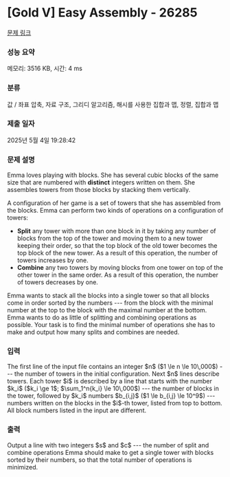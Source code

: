 # [Gold V] Easy Assembly - 26285 

[문제 링크](https://www.acmicpc.net/problem/26285) 

### 성능 요약

메모리: 3516 KB, 시간: 4 ms

### 분류

값 / 좌표 압축, 자료 구조, 그리디 알고리즘, 해시를 사용한 집합과 맵, 정렬, 집합과 맵

### 제출 일자

2025년 5월 4일 19:28:42

### 문제 설명

<p>Emma loves playing with blocks. She has several cubic blocks of the same size that are numbered with <strong>distinct</strong> integers written on them. She assembles towers from those blocks by stacking them vertically. </p>

<p>A configuration of her game is a set of towers that she has assembled from the blocks. Emma can perform two kinds of operations on a configuration of towers:</p>

<ul>
	<li><strong>Split</strong> any tower with more than one block in it by taking any number of blocks from the top of the tower and moving them to a new tower keeping their order, so that the top block of the old tower becomes the top block of the new tower. As a result of this operation, the number of towers increases by one.</li>
	<li><strong>Combine</strong> any two towers by moving blocks from one tower on top of the other tower in the same order. As a result of this operation, the number of towers decreases by one.</li>
</ul>

<p>Emma wants to stack all the blocks into a single tower so that all blocks come in order sorted by the numbers --- from the block with the minimal number at the top to the block with the maximal number at the bottom. Emma wants to do as little of splitting and combining operations as possible. Your task is to find the minimal number of operations she has to make and output how many splits and combines are needed.</p>

### 입력 

 <p>The first line of the input file contains an integer $n$ ($1 \le n \le 10\,000$) --- the number of towers in the initial configuration. Next $n$ lines describe towers. Each tower $i$ is described by a line that starts with the number $k_i$ ($k_i \ge 1$; $\sum_1^n{k_i} \le 10\,000$) --- the number of blocks in the tower, followed by $k_i$ numbers $b_{i,j}$ ($1 \le b_{i,j} \le 10^9$) --- numbers written on the blocks in the $i$-th tower, listed from top to bottom. All block numbers listed in the input are different. </p>

### 출력 

 <p>Output a line with two integers $s$ and $c$ --- the number of split and combine operations Emma should make to get a single tower with blocks sorted by their numbers, so that the total number of operations is minimized.</p>

